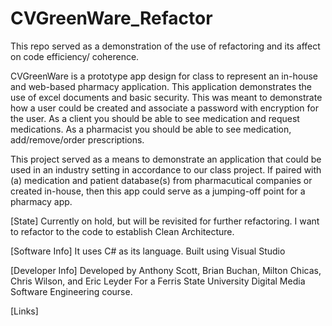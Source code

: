 # CVGreenWare_Refactor

This repo served as a demonstration of the use of refactoring and its affect on code efficiency/ coherence.

CVGreenWare is a prototype app design for class to represent an in-house and web-based pharmacy application.
This application demonstrates the use of excel documents and basic security.
This was meant to demonstrate how a user could be created and associate a password with encryption for the user.
As a client you should be able to see medication and request medications.
As a pharmacist you should be able to see medication, add/remove/order prescriptions.

This project served as a means to demonstrate an application that could be used in an industry setting in accordance to our class project.
If paired with (a) medication and patient database(s) from pharmacutical companies or created in-house, then this app could serve as a jumping-off point for a pharmacy app.

[State] Currently on hold, but will be revisited for further refactoring. I want to refactor to the code to establish Clean Architecture.

[Software Info] It uses C# as its language. Built using Visual Studio

[Developer Info] Developed by Anthony Scott, Brian Buchan, Milton Chicas, Chris Wilson, and Eric Leyder For a Ferris State University Digital Media Software Engineering course.

[Links]
